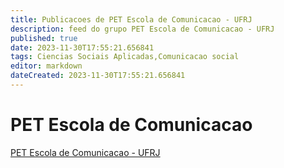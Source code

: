 ```yaml
---
title: Publicacoes de PET Escola de Comunicacao - UFRJ
description: feed do grupo PET Escola de Comunicacao - UFRJ
published: true
date: 2023-11-30T17:55:21.656841
tags: Ciencias Sociais Aplicadas,Comunicacao social
editor: markdown
dateCreated: 2023-11-30T17:55:21.656841
---
```


# PET Escola de Comunicacao
[PET Escola de Comunicacao - UFRJ](/grupo/170PETEscoladeComunicacaoUFRJ.md)
